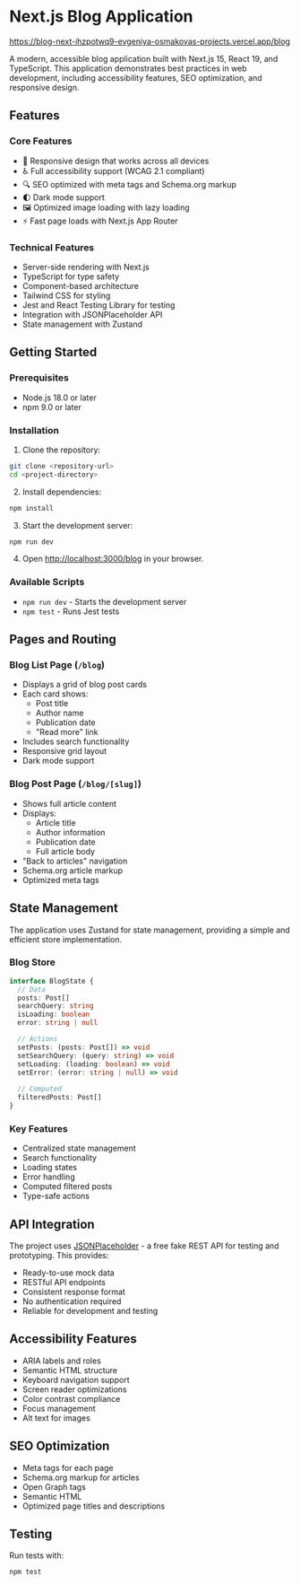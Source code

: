 # Next.js Blog Application

https://blog-next-ihzpotwq9-evgeniya-osmakovas-projects.vercel.app/blog

A modern, accessible blog application built with Next.js 15, React 19, and TypeScript. This application demonstrates best practices in web development, including accessibility features, SEO optimization, and responsive design.

## Features

### Core Features
- 📱 Responsive design that works across all devices
- ♿ Full accessibility support (WCAG 2.1 compliant)
- 🔍 SEO optimized with meta tags and Schema.org markup
- 🌓 Dark mode support
- 🖼️ Optimized image loading with lazy loading
- ⚡ Fast page loads with Next.js App Router

### Technical Features
- Server-side rendering with Next.js
- TypeScript for type safety
- Component-based architecture
- Tailwind CSS for styling
- Jest and React Testing Library for testing
- Integration with JSONPlaceholder API
- State management with Zustand

## Getting Started

### Prerequisites
- Node.js 18.0 or later
- npm 9.0 or later

### Installation

1. Clone the repository:
```bash
git clone <repository-url>
cd <project-directory>
```

2. Install dependencies:
```bash
npm install
```

3. Start the development server:
```bash
npm run dev
```

4. Open [http://localhost:3000/blog](http://localhost:3000/blog) in your browser.

### Available Scripts

- `npm run dev` - Starts the development server
- `npm test` - Runs Jest tests

## Pages and Routing

### Blog List Page (`/blog`)
- Displays a grid of blog post cards
- Each card shows:
  - Post title
  - Author name
  - Publication date
  - "Read more" link
- Includes search functionality
- Responsive grid layout
- Dark mode support

### Blog Post Page (`/blog/[slug]`)
- Shows full article content
- Displays:
  - Article title
  - Author information
  - Publication date
  - Full article body
- "Back to articles" navigation
- Schema.org article markup
- Optimized meta tags

## State Management

The application uses Zustand for state management, providing a simple and efficient store implementation.

### Blog Store
```typescript
interface BlogState {
  // Data
  posts: Post[]
  searchQuery: string
  isLoading: boolean
  error: string | null

  // Actions
  setPosts: (posts: Post[]) => void
  setSearchQuery: (query: string) => void
  setLoading: (loading: boolean) => void
  setError: (error: string | null) => void
  
  // Computed
  filteredPosts: Post[]
}
```

### Key Features
- Centralized state management
- Search functionality
- Loading states
- Error handling
- Computed filtered posts
- Type-safe actions

## API Integration

The project uses [JSONPlaceholder](https://jsonplaceholder.typicode.com/) - a free fake REST API for testing and prototyping. This provides:
- Ready-to-use mock data
- RESTful API endpoints
- Consistent response format
- No authentication required
- Reliable for development and testing

## Accessibility Features

- ARIA labels and roles
- Semantic HTML structure
- Keyboard navigation support
- Screen reader optimizations
- Color contrast compliance
- Focus management
- Alt text for images

## SEO Optimization

- Meta tags for each page
- Schema.org markup for articles
- Open Graph tags
- Semantic HTML
- Optimized page titles and descriptions

## Testing

Run tests with:
```bash
npm test
```
